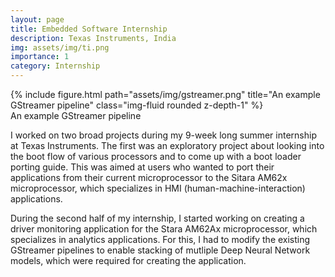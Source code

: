 ```yaml
---
layout: page
title: Embedded Software Internship
description: Texas Instruments, India
img: assets/img/ti.png
importance: 1
category: Internship
---
```


<div class="row">
    <div class="col-sm mt-4 mt-md-0">
        {% include figure.html path="assets/img/gstreamer.png" title="An example GStreamer pipeline" class="img-fluid rounded z-depth-1" %}
    </div>
</div>
<div class="caption">
    An example GStreamer pipeline
</div>

I worked on two broad projects during my 9-week long summer internship at Texas Instruments. The first was an exploratory project about looking into the boot flow of various processors and to come up with a boot loader porting guide. This was aimed at users who wanted to port their applications from their current microprocessor to the Sitara AM62x microprocessor, which specializes in HMI (human-machine-interaction) applications.

During the second half of my internship, I started working on creating a driver monitoring application for the Stara AM62Ax microprocessor, which specializes in analytics applications. For this, I had to modify the existing GStreamer pipelines to enable stacking of mutliple Deep Neural Network models, which were required for creating the application.
